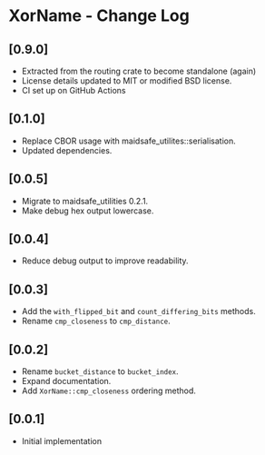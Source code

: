 # XorName - Change Log

## [0.9.0]
- Extracted from the routing crate to become standalone (again)
- License details updated to MIT or modified BSD license.
- CI set up on GitHub Actions

## [0.1.0]
- Replace CBOR usage with maidsafe_utilites::serialisation.
- Updated dependencies.

## [0.0.5]
- Migrate to maidsafe_utilities 0.2.1.
- Make debug hex output lowercase.

## [0.0.4]
- Reduce debug output to improve readability.

## [0.0.3]
- Add the `with_flipped_bit` and `count_differing_bits` methods.
- Rename `cmp_closeness` to `cmp_distance`.

## [0.0.2]
- Rename `bucket_distance` to `bucket_index`.
- Expand documentation.
- Add `XorName::cmp_closeness` ordering method.

## [0.0.1]
- Initial implementation
